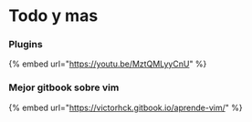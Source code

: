# Todo y mas

### Plugins

{% embed url="https://youtu.be/MztQMLyyCnU" %}

### Mejor gitbook sobre vim

{% embed url="https://victorhck.gitbook.io/aprende-vim/" %}
